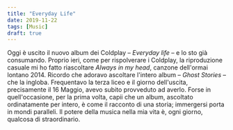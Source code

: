 ```yaml
---
title: "Everyday Life"
date: 2019-11-22
tags: [Music]
draft: true
---
```

Oggi è uscito il nuovo album dei Coldplay – _Everyday life_ – e lo sto già consumando. Proprio ieri, come per rispolverare i Coldplay, la riproduzione casuale mi ho fatto riascoltare _Always in my head_, canzone dell'ormai lontano 2014. Ricordo che adoravo ascoltare l'intero album – _Ghost Stories_ – che la ingloba. Frequentavo la terza liceo e il giorno dell'uscita, precisamente il 16 Maggio, avevo subito provveduto ad averlo. Forse in quell'occasione, per la prima volta, capii che un album, ascoltato ordinatamente per intero, è come il racconto di una storia; immergersi porta in mondi paralleli. Il potere della musica nella mia vita è, ogni giorno, qualcosa di straordinario.
